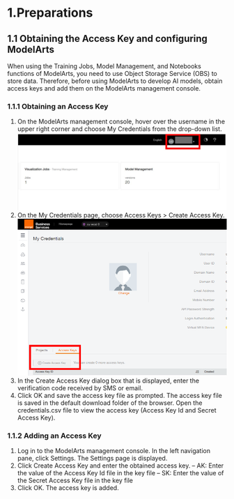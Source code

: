 #  1.Preparations

## 1.1 Obtaining the Access Key and configuring ModelArts

When using the Training Jobs, Model Management, and Notebooks functions of ModelArts, you need to use Object Storage Service (OBS) to store data. Therefore, before using ModelArts to develop AI models, obtain access keys and add them on the ModelArts management console.

### 1.1.1 Obtaining an Access Key

1. On the ModelArts management console, hover over the username in the upper right corner and choose My Credentials from the drop-down list.
![](Images/credentials.JPG)
3. On the My Credentials page, choose Access Keys > Create Access Key.
![](Images/Picture2.png)
5. In the Create Access Key dialog box that is displayed, enter the verification code received by SMS or email.
6. Click OK and save the access key file as prompted. The access key file is saved in the default download folder of the browser. Open the credentials.csv file to view the access key (Access Key Id and Secret Access Key).

### 1.1.2 Adding an Access Key

1. Log in to the ModelArts management console. In the left navigation pane, click Settings. The Settings page is displayed.
2. Click Create Access Key and enter the obtained access key.
  – AK: Enter the value of the Access Key Id file in the key file
  – SK: Enter the value of the Secret Access Key file in the key file
3. Click OK. The access key is added.
